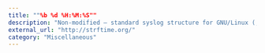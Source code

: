 ```yaml
---
title: ""%b %d %H:%M:%S""
description: "Non-modified – standard syslog structure for GNU/Linux (, ex. \"Jan  1 00:00:00\"). This type of timestamp does not provide the information about the year."
external_url: "http://strftime.org/"
category: "Miscellaneous"
---
```

